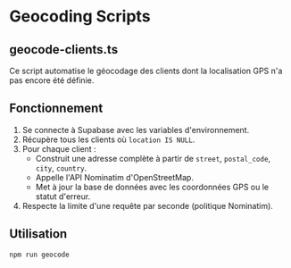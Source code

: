 # Geocoding Scripts

## geocode-clients.ts

Ce script automatise le géocodage des clients dont la localisation GPS n'a pas encore été définie.

## Fonctionnement

1. Se connecte à Supabase avec les variables d'environnement.
2. Récupère tous les clients où `location IS NULL`.
3. Pour chaque client :
   - Construit une adresse complète à partir de `street`, `postal_code`, `city`, `country`.
   - Appelle l'API Nominatim d'OpenStreetMap.
   - Met à jour la base de données avec les coordonnées GPS ou le statut d'erreur.
4. Respecte la limite d'une requête par seconde (politique Nominatim).

## Utilisation

```bash
npm run geocode
